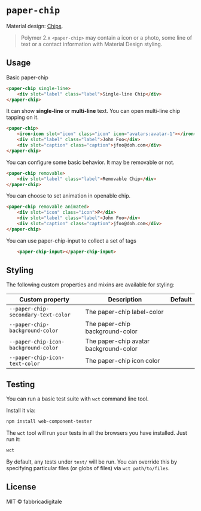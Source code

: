 `paper-chip`
===========

Material design: [Chips](https://material.io/guidelines/components/chips.html#).

> Polymer 2.x `<paper-chip>` may contain a icon or a photo, some line of text or a contact information with Material Design styling.

## Usage

Basic paper-chip
```html
<paper-chip single-line>
    <div slot="label" class="label">Single-line Chip</div>
</paper-chip>
```

It can show **single-line** or **multi-line** text. You can open multi-line chip tapping on it.
```html
<paper-chip>
    <iron-icon slot="icon" class="icon" icon="avatars:avatar-1"></iron-icon>
    <div slot="label" class="label">John Foo</div>
    <div slot="caption" class="caption">jfoo@doh.com</div>
</paper-chip>
```

You can configure some basic behavior. It may be removable or not.

```html
<paper-chip removable>
    <div slot="label" class="label">Removable Chip</div>
</paper-chip>
```

You can choose to set animation in openable chip.

```html
<paper-chip removable animated>
    <div slot="icon" class="icon">P</div>
    <div slot="label" class="label">John Foo</div>
    <div slot="caption" class="caption">jfoo@doh.com</div>
</paper-chip>
```

You can use paper-chip-input to collect a set of tags

```html
    <paper-chip-input></paper-chip-input>
```

## Styling
The following custom properties and mixins are available for styling:

Custom property | Description | Default
----------------|-------------|----------
`--paper-chip-secondary-text-color` | The paper-chip label-color |
`--paper-chip-background-color` | The paper-chip background-color |
`--paper-chip-icon-background-color` | The paper-chip avatar background-color |
`--paper-chip-icon-text-color` | The paper-chip icon color |

## Testing
You can run a basic test suite with `wct` command line tool.

Install it via:

```sh
npm install web-component-tester
```

The `wct` tool will run your tests in all the browsers you have installed. Just
run it:

```sh
wct
```

By default, any tests under `test/` will be run. You can override this by
specifying particular files (or globs of files) via `wct path/to/files`.

## License
MIT © fabbricadigitale



